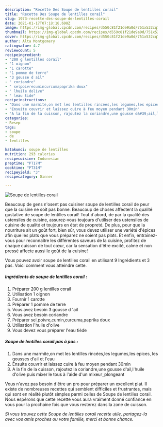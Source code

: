 ```yaml
---
description: "Recette Des Soupe de lentilles corail"
title: "Recette Des Soupe de lentilles corail"
slug: 1973-recette-des-soupe-de-lentilles-corail
date: 2021-01-17T07:18:18.698Z
image: https://img-global.cpcdn.com/recipes/d550c81f21de9a0d/751x532cq70/soupe-de-lentilles-corail-photo-principale-de-la-recette.jpg
thumbnail: https://img-global.cpcdn.com/recipes/d550c81f21de9a0d/751x532cq70/soupe-de-lentilles-corail-photo-principale-de-la-recette.jpg
cover: https://img-global.cpcdn.com/recipes/d550c81f21de9a0d/751x532cq70/soupe-de-lentilles-corail-photo-principale-de-la-recette.jpg
author: Alta Montgomery
ratingvalue: 4.7
reviewcount: 5
recipeingredient:
- "200 g lentilles corail"
- "1 oignon"
- "1 carotte"
- "1 pomme de terre"
- "3 gousse d ail"
- " coriandre"
- " selpoivrecumincurcumapaprika doux"
- " lhuile dolive"
- " leau tide"
recipeinstructions:
- "Dans une marmite,on met les lentilles rincées,les legumes,les epices, les gousses d&#39;ail et l&#39;eau"
- "Ensuite couvrir et laissez cuire à feu moyen pendant 30min"
- "A la fin de la cuisson, rajoutez la coriandre,une gousse d&#39;ail,l&#39;huile d&#39;olive puis mixer le tous à l&#39;aide d&#39;un mixeur_plongeant"
categories:
- Resep
tags:
- soupe
- de
- lentilles

katakunci: soupe de lentilles 
nutrition: 293 calories
recipecuisine: Indonesian
preptime: "PT17M"
cooktime: "PT31M"
recipeyield: "3"
recipecategory: Dinner

---
```



![Soupe de lentilles corail](https://img-global.cpcdn.com/recipes/d550c81f21de9a0d/751x532cq70/soupe-de-lentilles-corail-photo-principale-de-la-recette.jpg)

Beaucoup de gens n'osent pas cuisiner soupe de lentilles corail de peur que la cuisine ne soit pas bonne. Beaucoup de choses affectent la qualité gustative de soupe de lentilles corail! Tout d'abord, de par la qualité des ustensiles de cuisine, assurez-vous toujours d'utiliser des ustensiles de cuisine de qualité et toujours en état de propreté. De plus, pour que la nourriture ait un goût fort, bien sûr, vous devez utiliser une variété d'épices afin que les plats que vous préparez ne soient pas plats. Et enfin, entraînez-vous pour reconnaître les différentes saveurs de la cuisine, profitez de chaque cuisson de tout cœur, car la sensation d'être excité, calme et non pressé affecte aussi le goût de la cuisine!

<!--inarticleads1-->

Vous pouvez avoir soupe de lentilles corail en utilisant 9 Ingrédients et 3 pas. Voici comment vous atteindre cette.

##### Ingrédients de soupe de lentilles corail :

1. Préparer 200 g lentilles corail
1. Utilisation 1 oignon
1. Fournir 1 carotte
1. Préparer 1 pomme de terre
1. Vous avez besoin 3 gousse d &#39;ail
1. Vous avez besoin  coriandre
1. Préparer  sel,poivre,cumin,curcuma,paprika doux
1. Utilisation  l&#39;huile d&#39;olive
1. Vous devez vous préparer  l&#39;eau tiède




<!--inarticleads2-->

##### Soupe de lentilles corail pas à pas :

1. Dans une marmite,on met les lentilles rincées,les legumes,les epices, les gousses d&#39;ail et l&#39;eau
1. Ensuite couvrir et laissez cuire à feu moyen pendant 30min
1. A la fin de la cuisson, rajoutez la coriandre,une gousse d&#39;ail,l&#39;huile d&#39;olive puis mixer le tous à l&#39;aide d&#39;un mixeur_plongeant




<!--inarticleads1-->

<p>
Vous n'avez pas besoin d'être un pro pour préparer un excellent plat. Il existe de nombreuses recettes qui semblent difficiles et frustrantes, mais qui sont en réalité plutôt simples parmi celles de Soupe de lentilles corail. Nous espérons que cette recette vous aura vraiment donné confiance en vous pour la prochaine fois que vous resterez dans la zone de cuisson.
</p>

<p>
<i>Si vous trouvez cette Soupe de lentilles corail recette utile, partagez-la avec vos amis proches ou votre famille, merci et bonne chance.</i>
</p>
